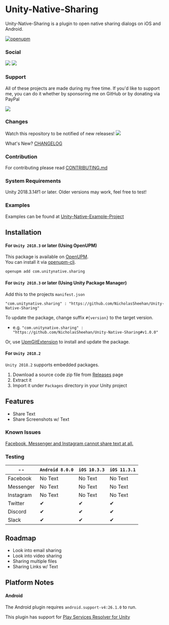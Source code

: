 # Unity-Native-Sharing
Unity-Native-Sharing is a plugin to open native sharing dialogs on iOS and Android.

[![openupm](https://img.shields.io/npm/v/com.unitynative.sharing?label=openupm&registry_uri=https://package.openupm.com)](https://openupm.com/packages/com.unitynative.sharing/)

### Social
![](https://img.shields.io/github/followers/NicholasSheehan?label=Follow%20on%20GitHub&style=social) ![](https://img.shields.io/twitter/follow/NSheehanDev?label=Follow%20on%20Twitter)

### Support
All of these projects are made during my free time. If you'd like to support me, you can do it whether by sponsoring me on GitHub or by donating via PayPal

[![](https://img.shields.io/badge/paypal-donate-yellow.svg)](https://www.paypal.me/NicholasSheehan)  

### Changes
Watch this repository to be notified of new releases! ![](https://img.shields.io/github/watchers/NicholasSheehan/Unity-Native-Sharing?style=social)

What's New? [CHANGELOG](CHANGELOG.md)

### Contribution
For contributing please read [CONTRIBUTING.md](CONTRIBUTING.md)

### System Requirements
Unity 2018.3.14f1 or later. Older versions may work, feel free to test!

### Examples
Examples can be found at [Unity-Native-Example-Project](https://github.com/NicholasSheehan/Unity-Native-Example-Project)

## Installation
#### For `Unity 2018.3` or later (Using OpenUPM)

This package is available on [OpenUPM](https://openupm.com).  
You can install it via [openupm-cli](https://github.com/openupm/openupm-cli).
```
openupm add com.unitynative.sharing
```

#### For `Unity 2018.3` or later (Using Unity Package Manager)
Add this to the projects `manifest.json`
```
"com.unitynative.sharing" : "https://github.com/NicholasSheehan/Unity-Native-Sharing"
```

To update the package, change suffix `#{version}` to the target version.

* e.g. `"com.unitynative.sharing" : "https://github.com/NicholasSheehan/Unity-Native-Sharing#v1.0.0"`

Or, use [UpmGitExtension](https://github.com/mob-sakai/UpmGitExtension) to install and update the package.

#### For `Unity 2018.2`
`Unity 2018.2` supports embedded packages.

1. Download a source code zip file from [Releases](https://github.com/NicholasSheehan/Unity-Native-Sharing/releases) page
2. Extract it
3. Import it under `Packages` directory in your Unity project

## Features
- Share Text
- Share Screenshots w/ Text

### Known Issues
[Facebook, Messenger and Instagram cannot share text at all.](https://answers.unity.com/questions/871846/can-i-post-to-facebook-with-my-own-text.html)

### Testing

--            | `Android 8.0.0` | `iOS 10.3.3` | `iOS 11.3.1`
------------- | --------------  | -------------| ------------
Facebook      | No Text         | No Text      | No Text
Messenger     | No Text         | No Text      | No Text
Instagram     | No Text         | No Text      | No Text
Twitter       | ✔              | ✔            | ✔
Discord       | ✔              | ✔            | ✔
Slack         | ✔              | ✔            | ✔

## Roadmap
* Look into email sharing
* Look into video sharing
* Sharing multiple files
* Sharing Links w/ Text

## Platform Notes
#### Android
The Android plugin requires `android.support-v4:26.1.0` to run.

This plugin has support for [Play Services Resolver for Unity](https://github.com/googlesamples/unity-jar-resolver)



